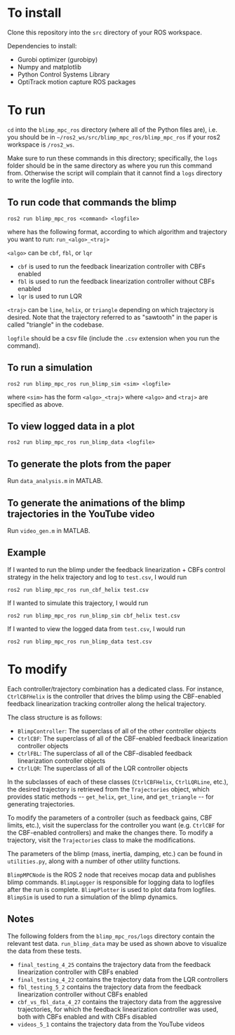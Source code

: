 # To install
Clone this repository into the `src` directory of your ROS workspace.

Dependencies to install:
* Gurobi optimizer (gurobipy)
* Numpy and matplotlib
* Python Control Systems Library
* OptiTrack motion capture ROS packages

# To run
`cd` into the `blimp_mpc_ros` directory (where all of the Python files are), i.e. you should be in `~/ros2_ws/src/blimp_mpc_ros/blimp_mpc_ros` if your ros2 workspace is `/ros2_ws`.

Make sure to run these commands in this directory; specifically, the `logs` folder should be in the same directory as where you run this command from. Otherwise the script will complain that it cannot find a `logs` directory to write the logfile into.

## To run code that commands the blimp
```
ros2 run blimp_mpc_ros <command> <logfile>
```
where <command> has the following format, according to which algorithm and trajectory you want to run:
```run_<algo>_<traj>```

`<algo>` can be `cbf`, `fbl`, or `lqr`
* `cbf` is used to run the feedback linearization controller with CBFs enabled
* `fbl` is used to run the feedback linearization controller without CBFs enabled
* `lqr` is used to run LQR

`<traj>` can be `line`, `helix`, or `triangle` depending on which trajectory is desired. Note that the trajectory referred to as "sawtooth" in the paper is called "triangle" in the codebase.

`logfile` should be a csv file (include the `.csv` extension when you run the command).

## To run a simulation
```
ros2 run blimp_mpc_ros run_blimp_sim <sim> <logfile>
```
where `<sim>` has the form
```<algo>_<traj>```
where `<algo>` and `<traj>` are specified as above.

## To view logged data in a plot
```
ros2 run blimp_mpc_ros run_blimp_data <logfile>
```

## To generate the plots from the paper
Run `data_analysis.m` in MATLAB.

## To generate the animations of the blimp trajectories in the YouTube video
Run `video_gen.m` in MATLAB.

## Example
If I wanted to run the blimp under the feedback linearization + CBFs control strategy in the helix trajectory and log to `test.csv`, I would run
```
ros2 run blimp_mpc_ros run_cbf_helix test.csv
```

If I wanted to simulate this trajectory, I would run
```
ros2 run blimp_mpc_ros run_blimp_sim cbf_helix test.csv
```

If I wanted to view the logged data from `test.csv`, I would run
```
ros2 run blimp_mpc_ros run_blimp_data test.csv
```

# To modify
Each controller/trajectory combination has a dedicated class. For instance, `CtrlCBFHelix` is the controller that drives the blimp using the CBF-enabled feedback linearization tracking controller along the helical trajectory.

The class structure is as follows:
* `BlimpController`: The superclass of all of the other controller objects
* `CtrlCBF`: The superclass of all of the CBF-enabled feedback linearization controller objects
* `CtrlFBL`: The superclass of all of the CBF-disabled feedback linearization controller objects
* `CtrlLQR`: The superclass of all of the LQR controller objects

In the subclasses of each of these classes (`CtrlCBFHelix`, `CtrlLQRLine`, etc.), the desired trajectory is retrieved from the `Trajectories` object, which provides static methods -- `get_helix`, `get_line`, and `get_triangle` -- for generating trajectories.

To modify the parameters of a controller (such as feedback gains, CBF limits, etc.), visit the superclass for the controller you want (e.g. `CtrlCBF` for the CBF-enabled controllers) and make the changes there. To modify a trajectory, visit the `Trajectories` class to make the modifications.

The parameters of the blimp (mass, inertia, damping, etc.) can be found in `utilities.py`, along with a number of other utility functions.

`BlimpMPCNode` is the ROS 2 node that receives mocap data and publishes blimp commands.
`BlimpLogger` is responsible for logging data to logfiles after the run is complete.
`BlimpPlotter` is used to plot data from logfiles.
`BlimpSim` is used to run a simulation of the blimp dynamics.

## Notes
The following folders from the `blimp_mpc_ros/logs` directory contain the relevant test data. `run_blimp_data` may be used as shown above to visualize the data from these tests.
* `final_testing_4_25` contains the trajectory data from the feedback linearization controller with CBFs enabled
* `final_testing_4_22` contains the trajectory data from the LQR controllers
* `fbl_testing_5_2` contains the trajectory data from the feedback linearization controller without CBFs enabled
* `cbf_vs_fbl_data_4_27` contains the trajectory data from the aggressive trajectories, for which the feedback linearization controller was used, both with CBFs enabled and with CBFs disabled
* `videos_5_1` contains the trajectory data from the YouTube videos
